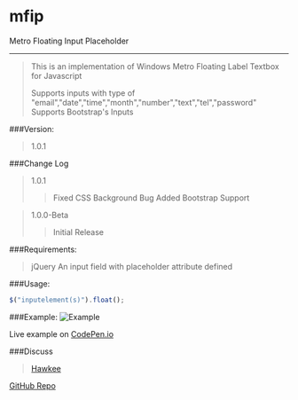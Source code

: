 # mfip
Metro Floating Input Placeholder

---
> This is an implementation of Windows Metro Floating Label Textbox for Javascript
> 
> Supports inputs with type of "email","date","time","month","number","text","tel","password"
> Supports Bootstrap's Inputs

###Version:
> 1.0.1

###Change Log
>1.0.1
>>Fixed CSS Background Bug
>>Added Bootstrap Support

>1.0.0-Beta
>>Initial Release

###Requirements:
> jQuery
> An input field with placeholder attribute defined

###Usage:
```js
$("inputelement(s)").float();
```
###Example:
![Example](http://www.devian.gr/Misc/example.png?1)

Live example on [CodePen.io](http://codepen.io/ProIcons/pen/KdpBZy/)

###Discuss
> [Hawkee](http://hawkee.com/snippet/16523/)

[GitHub Repo](https://github.com/ProIcons/floatinginput.js)
